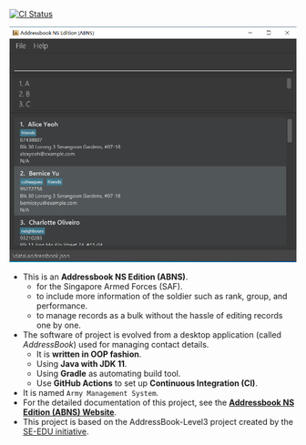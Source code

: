 
[![CI Status](https://github.com/AY2021S2-TIC4002-F18-3/tp2/workflows/Java%20CI/badge.svg)](https://github.com/AY2021S2-TIC4002-F18-3/tp2/actions)


![Ui](docs/images/Ui.png)

* This is an **Addressbook NS Edition (ABNS)**.<br>
  * for the Singapore Armed Forces (SAF).
  * to include more information of the soldier such as rank, group, and performance.
  * to manage records as a bulk without the hassle of editing records one by one.
* The software of project is evolved from a desktop application (called _AddressBook_) used for managing contact details.
  * It is **written in OOP fashion**. 
  * Using **Java with JDK 11**.
  * Using **Gradle** as automating build tool.
  * Use **GitHub Actions** to set up **Continuous Integration (CI)**.
* It is named `Army Management System`.
* For the detailed documentation of this project, see the **[Addressbook NS Edition (ABNS) Website](https://ay2021s2-tic4002-f18-3.github.io/tp2)**.
* This project is based on the AddressBook-Level3 project created by the [SE-EDU initiative](https://se-education.org).
